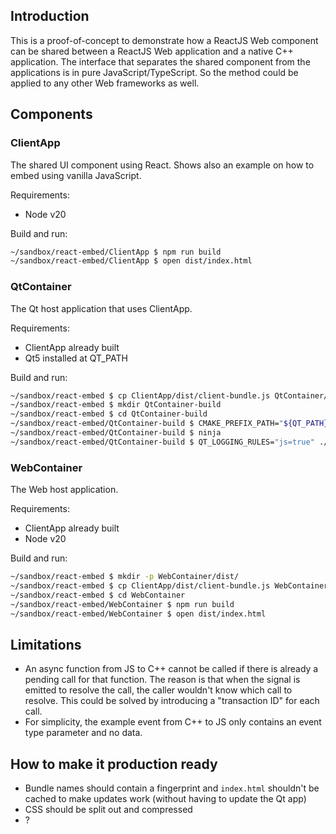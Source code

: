 
## Introduction

This is a proof-of-concept to demonstrate how a ReactJS Web component can be shared between a ReactJS Web application and a native C++ application.
The interface that separates the shared component from the applications is in pure JavaScript/TypeScript. So the method could be applied to any other Web frameworks as well.

## Components

### ClientApp

The shared UI component using React. Shows also an example on how to embed using vanilla JavaScript.

Requirements:
* Node v20

Build and run:
```bash
~/sandbox/react-embed/ClientApp $ npm run build
~/sandbox/react-embed/ClientApp $ open dist/index.html
```

### QtContainer

The Qt host application that uses ClientApp.

Requirements:
* ClientApp already built
* Qt5 installed at QT_PATH

Build and run:
```bash
~/sandbox/react-embed $ cp ClientApp/dist/client-bundle.js QtContainer/
~/sandbox/react-embed $ mkdir QtContainer-build
~/sandbox/react-embed $ cd QtContainer-build
~/sandbox/react-embed/QtContainer-build $ CMAKE_PREFIX_PATH="${QT_PATH}/lib/cmake/Qt5" cmake -G Ninja ../QtContainer
~/sandbox/react-embed/QtContainer-build $ ninja
~/sandbox/react-embed/QtContainer-build $ QT_LOGGING_RULES="js=true" ./QtContainer
```

### WebContainer

The Web host application.

Requirements:
* ClientApp already built
* Node v20

Build and run:
```bash
~/sandbox/react-embed $ mkdir -p WebContainer/dist/
~/sandbox/react-embed $ cp ClientApp/dist/client-bundle.js WebContainer/dist/
~/sandbox/react-embed $ cd WebContainer
~/sandbox/react-embed/WebContainer $ npm run build
~/sandbox/react-embed/WebContainer $ open dist/index.html
```

## Limitations
* An async function from JS to C++ cannot be called if there is already a pending call for that function.
The reason is that when the signal is emitted to resolve the call, the caller wouldn't know which call to resolve.
This could be solved by introducing a "transaction ID" for each call.
* For simplicity, the example event from C++ to JS only contains an event type parameter and no data.

## How to make it production ready
* Bundle names should contain a fingerprint and `index.html` shouldn't be cached to make updates work (without having to update the Qt app)
* CSS should be split out and compressed
* ?

